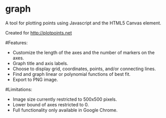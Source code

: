 graph
=====

A tool for plotting points using Javascript and the HTML5 Canvas element.

Created for http://plotpoints.net

#Features:
* Customize the length of the axes and the number of markers on the axes.
* Graph title and axis labels.
* Choose to display grid, coordinates, points, and/or connecting lines.
* Find and graph linear or polynomial functions of best fit.
* Export to PNG image.

#Limitations:
* Image size currently restricted to 500x500 pixels.
* Lower bound of axes restricted to 0.
* Full functionality only available in Google Chrome.
